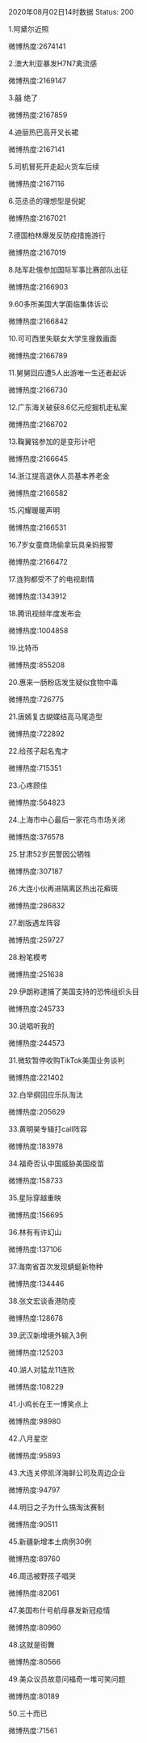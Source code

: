 2020年08月02日14时数据
Status: 200

1.阿黛尔近照

微博热度:2674141

2.澳大利亚暴发H7N7禽流感

微博热度:2169147

3.囍 绝了

微博热度:2167859

4.迪丽热巴高开叉长裙

微博热度:2167141

5.司机冒死开走起火货车后续

微博热度:2167116

6.范丞丞的理想型是倪妮

微博热度:2167021

7.德国柏林爆发反防疫措施游行

微博热度:2167019

8.陆军赴俄参加国际军事比赛部队出征

微博热度:2166903

9.60多所美国大学面临集体诉讼

微博热度:2166842

10.可可西里失联女大学生搜救画面

微博热度:2166789

11.舅舅回应遭5人出游唯一生还者起诉

微博热度:2166730

12.广东海关破获8.6亿元挖掘机走私案

微博热度:2166702

13.鞠翼铭参加的是变形计吧

微博热度:2166645

14.浙江提高退休人员基本养老金

微博热度:2166582

15.闪耀暖暖声明

微博热度:2166531

16.7岁女童商场偷拿玩具亲妈报警

微博热度:2166472

17.连狗都受不了的电视剧情

微博热度:1343912

18.腾讯视频年度发布会

微博热度:1004858

19.比特币

微博热度:855208

20.惠来一肠粉店发生疑似食物中毒

微博热度:726775

21.唐嫣复古蝴蝶结高马尾造型

微博热度:722892

22.给孩子起名鬼才

微博热度:715351

23.心疼顾佳

微博热度:564823

24.上海市中心最后一家花鸟市场关闭

微博热度:376578

25.甘肃52岁民警因公牺牲

微博热度:307187

26.大连小伙再进隔离区热出花癣斑

微博热度:286832

27.剧版遇龙阵容

微博热度:259727

28.粉笔模考

微博热度:251638

29.伊朗称逮捕了美国支持的恐怖组织头目

微博热度:245733

30.说唱听我的

微博热度:244573

31.微软暂停收购TikTok美国业务谈判

微博热度:221402

32.白举纲回应乐队淘汰

微博热度:205629

33.黄明昊专辑打call阵容

微博热度:183978

34.福奇否认中国威胁美国疫苗

微博热度:158733

35.星际穿越重映

微博热度:156695

36.林有有许幻山

微博热度:137106

37.海南省首次发现蜻蜓新物种

微博热度:134446

38.张文宏谈香港防疫

微博热度:128678

39.武汉新增境外输入3例

微博热度:125203

40.湖人对猛龙11连败

微博热度:108229

41.小鸡长在王一博笑点上

微博热度:98980

42.八月星空

微博热度:95893

43.大连关停凯洋海鲜公司及周边企业

微博热度:94797

44.明日之子为什么搞淘汰赛制

微博热度:90511

45.新疆新增本土病例30例

微博热度:89760

46.周迅被野孩子唱哭

微博热度:82061

47.美国布什号航母暴发新冠疫情

微博热度:80960

48.这就是街舞

微博热度:80566

49.美众议员故意问福奇一堆可笑问题

微博热度:80189

50.三十而已

微博热度:71561

